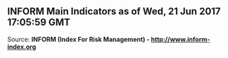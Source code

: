 ## INFORM Main Indicators as of Wed, 21 Jun 2017 17:05:59 GMT

Source: **INFORM (Index For Risk Management) - http://www.inform-index.org**